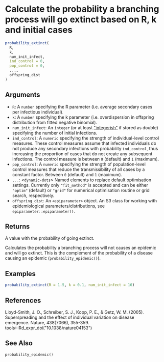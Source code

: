 # Calculate the probability a branching process will go extinct based on R, k and initial cases

```r
probability_extinct(
  R,
  k,
  num_init_infect,
  ind_control = 0,
  pop_control = 0,
  ...,
  offspring_dist
)
```

## Arguments

- `R`: A `number` specifying the R parameter (i.e. average secondary cases per infectious individual).
- `k`: A `number` specifying the k parameter (i.e. overdispersion in offspring distribution from fitted negative binomial).
- `num_init_infect`: An `integer` (or at least ["integerish"](https://rlang.r-lib.org/reference/is_integerish.html) if stored as double) specifying the number of initial infections.
- `ind_control`: A `numeric` specifying the strength of individual-level control measures. These control measures assume that infected individuals do not produce any secondary infections with probability `ind_control`, thus increasing the proportion of cases that do not create any subsequent infections. The control measure is between `0` (default) and `1` (maximum).
- `pop_control`: A `numeric` specifying the strength of population-level control measures that reduce the transmissibility of all cases by a constant factor. Between `0` (default) and `1` (maximum).
- `...`: <`dynamic-dots`> Named elements to replace default optimisation settings. Currently only `"fit_method"` is accepted and can be either `"optim"` (default) or `"grid"` for numerical optimisation routine or grid search, respectively.
- `offspring_dist`: An `<epiparameter>` object. An S3 class for working with epidemiological parameters/distributions, see `epiparameter::epiparameter()`.

## Returns

A value with the probability of going extinct.

Calculates the probability a branching process will not causes an epidemic and will go extinct. This is the complement of the probability of a disease causing an epidemic (`probability_epidemic()`).

## Examples

```r
probability_extinct(R = 1.5, k = 0.1, num_init_infect = 10)
```

## References

Lloyd-Smith, J. O., Schreiber, S. J., Kopp, P. E., & Getz, W. M. (2005). Superspreading and the effect of individual variation on disease emergence. Nature, 438(7066), 355-359. tools:::Rd_expr_doi("10.1038/nature04153")

## See Also

`probability_epidemic()`
